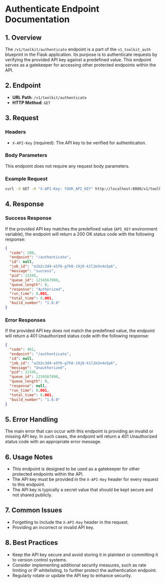 # Authenticate Endpoint Documentation

## 1. Overview

The `/v1/toolkit/authenticate` endpoint is a part of the `v1_toolkit_auth` blueprint in the Flask application. Its purpose is to authenticate requests by verifying the provided API key against a predefined value. This endpoint serves as a gatekeeper for accessing other protected endpoints within the API.

## 2. Endpoint

- **URL Path**: `/v1/toolkit/authenticate`
- **HTTP Method**: `GET`

## 3. Request

### Headers

- `X-API-Key` (required): The API key to be verified for authentication.

### Body Parameters

This endpoint does not require any request body parameters.

### Example Request

```bash
curl -X GET -H "X-API-Key: YOUR_API_KEY" http://localhost:8080/v1/toolkit/authenticate
```

## 4. Response

### Success Response

If the provided API key matches the predefined value (`API_KEY` environment variable), the endpoint will return a 200 OK status code with the following response:

```json
{
  "code": 200,
  "endpoint": "/authenticate",
  "id": null,
  "job_id": "a1b2c3d4-e5f6-g7h8-i9j0-k1l2m3n4o5p6",
  "message": "success",
  "pid": 12345,
  "queue_id": 1234567890,
  "queue_length": 0,
  "response": "Authorized",
  "run_time": 0.001,
  "total_time": 0.001,
  "build_number": "1.0.0"
}
```

### Error Responses

If the provided API key does not match the predefined value, the endpoint will return a 401 Unauthorized status code with the following response:

```json
{
  "code": 401,
  "endpoint": "/authenticate",
  "id": null,
  "job_id": "a1b2c3d4-e5f6-g7h8-i9j0-k1l2m3n4o5p6",
  "message": "Unauthorized",
  "pid": 12345,
  "queue_id": 1234567890,
  "queue_length": 0,
  "response": null,
  "run_time": 0.001,
  "total_time": 0.001,
  "build_number": "1.0.0"
}
```

## 5. Error Handling

The main error that can occur with this endpoint is providing an invalid or missing API key. In such cases, the endpoint will return a 401 Unauthorized status code with an appropriate error message.

## 6. Usage Notes

- This endpoint is designed to be used as a gatekeeper for other protected endpoints within the API.
- The API key must be provided in the `X-API-Key` header for every request to this endpoint.
- The API key is typically a secret value that should be kept secure and not shared publicly.

## 7. Common Issues

- Forgetting to include the `X-API-Key` header in the request.
- Providing an incorrect or invalid API key.

## 8. Best Practices

- Keep the API key secure and avoid storing it in plaintext or committing it to version control systems.
- Consider implementing additional security measures, such as rate limiting or IP whitelisting, to further protect the authentication endpoint.
- Regularly rotate or update the API key to enhance security.